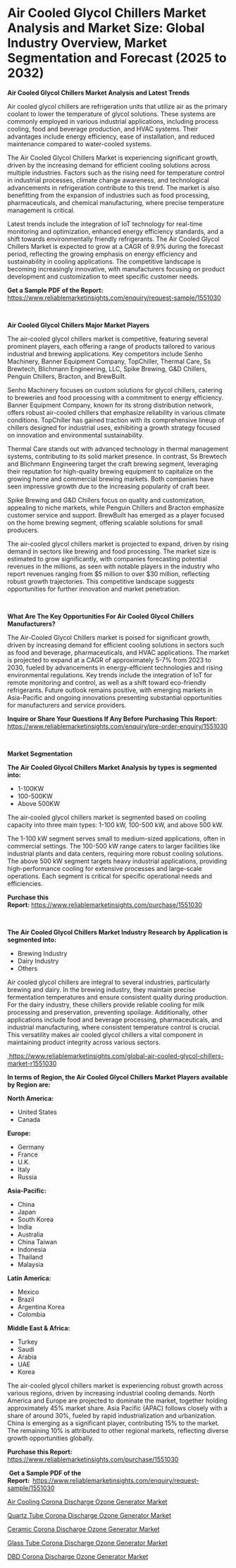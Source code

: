 <p><h1>Air Cooled Glycol Chillers Market Analysis and Market Size: Global Industry Overview, Market Segmentation and Forecast (2025 to 2032)</h1></p><p><strong>Air Cooled Glycol Chillers Market Analysis and Latest Trends</strong></p>
<p><p>Air cooled glycol chillers are refrigeration units that utilize air as the primary coolant to lower the temperature of glycol solutions. These systems are commonly employed in various industrial applications, including process cooling, food and beverage production, and HVAC systems. Their advantages include energy efficiency, ease of installation, and reduced maintenance compared to water-cooled systems.</p><p>The Air Cooled Glycol Chillers Market is experiencing significant growth, driven by the increasing demand for efficient cooling solutions across multiple industries. Factors such as the rising need for temperature control in industrial processes, climate change awareness, and technological advancements in refrigeration contribute to this trend. The market is also benefitting from the expansion of industries such as food processing, pharmaceuticals, and chemical manufacturing, where precise temperature management is critical.</p><p>Latest trends include the integration of IoT technology for real-time monitoring and optimization, enhanced energy efficiency standards, and a shift towards environmentally friendly refrigerants. The Air Cooled Glycol Chillers Market is expected to grow at a CAGR of 9.9% during the forecast period, reflecting the growing emphasis on energy efficiency and sustainability in cooling applications. The competitive landscape is becoming increasingly innovative, with manufacturers focusing on product development and customization to meet specific customer needs.</p></p>
<p><strong>Get a Sample PDF of the Report:&nbsp;</strong> <a href="https://www.reliablemarketinsights.com/enquiry/request-sample/1551030?utm_campaign=2197&utm_medium=2&utm_source=Github&utm_content=ia&utm_term=11042025&utm_id=air-cooled-glycol-chillers">https://www.reliablemarketinsights.com/enquiry/request-sample/1551030</a></p>
<p>&nbsp;</p>
<p><strong>Air Cooled Glycol Chillers Major Market Players</strong></p>
<p><p>The air-cooled glycol chillers market is competitive, featuring several prominent players, each offering a range of products tailored to various industrial and brewing applications. Key competitors include Senho Machinery, Banner Equipment Company, TopChiller, Thermal Care, Ss Brewtech, Blichmann Engineering, LLC, Spike Brewing, G&D Chillers, Penguin Chillers, Bracton, and BrewBuilt.</p><p>Senho Machinery focuses on custom solutions for glycol chillers, catering to breweries and food processing with a commitment to energy efficiency. Banner Equipment Company, known for its strong distribution network, offers robust air-cooled chillers that emphasize reliability in various climate conditions. TopChiller has gained traction with its comprehensive lineup of chillers designed for industrial uses, exhibiting a growth strategy focused on innovation and environmental sustainability.</p><p>Thermal Care stands out with advanced technology in thermal management systems, contributing to its solid market presence. In contrast, Ss Brewtech and Blichmann Engineering target the craft brewing segment, leveraging their reputation for high-quality brewing equipment to capitalize on the growing home and commercial brewing markets. Both companies have seen impressive growth due to the increasing popularity of craft beer.</p><p>Spike Brewing and G&D Chillers focus on quality and customization, appealing to niche markets, while Penguin Chillers and Bracton emphasize customer service and support. BrewBuilt has emerged as a player focused on the home brewing segment, offering scalable solutions for small producers.</p><p>The air-cooled glycol chillers market is projected to expand, driven by rising demand in sectors like brewing and food processing. The market size is estimated to grow significantly, with companies forecasting potential revenues in the millions, as seen with notable players in the industry who report revenues ranging from $5 million to over $30 million, reflecting robust growth trajectories. This competitive landscape suggests opportunities for further innovation and market penetration.</p></p>
<p>&nbsp;</p>
<p><strong>What Are The Key Opportunities For Air Cooled Glycol Chillers Manufacturers?</strong></p>
<p><p>The Air-Cooled Glycol Chillers market is poised for significant growth, driven by increasing demand for efficient cooling solutions in sectors such as food and beverage, pharmaceuticals, and HVAC applications. The market is projected to expand at a CAGR of approximately 5-7% from 2023 to 2030, fueled by advancements in energy-efficient technologies and rising environmental regulations. Key trends include the integration of IoT for remote monitoring and control, as well as a shift toward eco-friendly refrigerants. Future outlook remains positive, with emerging markets in Asia-Pacific and ongoing innovations presenting substantial opportunities for manufacturers and service providers.</p></p>
<p><strong>Inquire or Share Your Questions If Any Before Purchasing This Report:</strong> <a href="https://www.reliablemarketinsights.com/enquiry/pre-order-enquiry/1551030?utm_campaign=2197&utm_medium=2&utm_source=Github&utm_content=ia&utm_term=11042025&utm_id=air-cooled-glycol-chillers">https://www.reliablemarketinsights.com/enquiry/pre-order-enquiry/1551030</a></p>
<p>&nbsp;</p>
<p><strong>Market Segmentation</strong></p>
<p><strong>The Air Cooled Glycol Chillers Market Analysis by types is segmented into:</strong></p>
<p><ul><li>1-100KW</li><li>100-500KW</li><li>Above 500KW</li></ul></p>
<p><p>The air-cooled glycol chillers market is segmented based on cooling capacity into three main types: 1-100 kW, 100-500 kW, and above 500 kW. </p><p>The 1-100 kW segment serves small to medium-sized applications, often in commercial settings. The 100-500 kW range caters to larger facilities like industrial plants and data centers, requiring more robust cooling solutions. The above 500 kW segment targets heavy industrial applications, providing high-performance cooling for extensive processes and large-scale operations. Each segment is critical for specific operational needs and efficiencies.</p></p>
<p><strong>Purchase this Report:&nbsp;</strong><a href="https://www.reliablemarketinsights.com/purchase/1551030?utm_campaign=2197&utm_medium=2&utm_source=Github&utm_content=ia&utm_term=11042025&utm_id=air-cooled-glycol-chillers">https://www.reliablemarketinsights.com/purchase/1551030</a></p>
<p>&nbsp;</p>
<p><strong>The Air Cooled Glycol Chillers Market Industry Research by Application is segmented into:</strong></p>
<p><ul><li>Brewing Industry</li><li>Dairy Industry</li><li>Others</li></ul></p>
<p><p>Air cooled glycol chillers are integral to several industries, particularly brewing and dairy. In the brewing industry, they maintain precise fermentation temperatures and ensure consistent quality during production. For the dairy industry, these chillers provide reliable cooling for milk processing and preservation, preventing spoilage. Additionally, other applications include food and beverage processing, pharmaceuticals, and industrial manufacturing, where consistent temperature control is crucial. This versatility makes air cooled glycol chillers a vital component in maintaining product integrity across various sectors.</p></p>
<p><a href="https://www.reliablemarketinsights.com/global-air-cooled-glycol-chillers-market-r1551030?utm_campaign=2197&utm_medium=2&utm_source=Github&utm_content=ia&utm_term=11042025&utm_id=air-cooled-glycol-chillers">&nbsp;https://www.reliablemarketinsights.com/global-air-cooled-glycol-chillers-market-r1551030</a></p>
<p><strong>In terms of Region, the Air Cooled Glycol Chillers Market Players available by Region are:</strong></p>
<p>
    <p> <strong> North America: </strong>
        <ul>
            <li>United States</li>
            <li>Canada</li>
        </ul>
        </p> 
    <p> <strong> Europe: </strong>
        <ul>
            <li>Germany</li>
            <li>France</li>
            <li>U.K.</li>
            <li>Italy</li>
            <li>Russia</li>
        </ul>
        </p> 
    <p> <strong> Asia-Pacific: </strong>
        <ul>
            <li>China</li>
            <li>Japan</li>
            <li>South Korea</li>
            <li>India</li>
            <li>Australia</li>
            <li>China Taiwan</li>
            <li>Indonesia</li>
            <li>Thailand</li>
            <li>Malaysia</li>
        </ul>
        </p> 
    <p> <strong> Latin America: </strong>
        <ul>
            <li>Mexico</li>
            <li>Brazil</li>
            <li>Argentina Korea</li>
            <li>Colombia</li>
        </ul>
        </p> 
    <p> <strong> Middle East & Africa: </strong>
        <ul>
            <li>Turkey</li>
            <li>Saudi</li>
            <li>Arabia</li>
            <li>UAE</li>
            <li>Korea</li>
        </ul>
    </p>
    </p>
<p><p>The air-cooled glycol chillers market is experiencing robust growth across various regions, driven by increasing industrial cooling demands. North America and Europe are projected to dominate the market, together holding approximately 45% market share. Asia Pacific (APAC) follows closely with a share of around 30%, fueled by rapid industrialization and urbanization. China is emerging as a significant player, contributing 15% to the market. The remaining 10% is attributed to other regional markets, reflecting diverse growth opportunities globally.</p></p>
<p><strong>Purchase this Report: </strong><a href="https://www.reliablemarketinsights.com/purchase/1551030?utm_campaign=2197&utm_medium=2&utm_source=Github&utm_content=ia&utm_term=11042025&utm_id=air-cooled-glycol-chillers">https://www.reliablemarketinsights.com/purchase/1551030</a></p>
<p>&nbsp;<strong>Get a Sample PDF of the Report:&nbsp;&nbsp;</strong><a href="https://www.reliablemarketinsights.com/enquiry/request-sample/1551030?utm_campaign=2197&utm_medium=2&utm_source=Github&utm_content=ia&utm_term=11042025&utm_id=air-cooled-glycol-chillers">https://www.reliablemarketinsights.com/enquiry/request-sample/1551030</a></p>
<p><strong></strong></p>
<p><p><a href="https://github.com/rubiogruis0p/Market-Research-Report-List-1/blob/main/air-cooling-corona-discharge-ozone-generator-market.md?utm_campaign=2197&utm_medium=2&utm_source=Github&utm_content=ia&utm_term=11042025&utm_id=air-cooled-glycol-chillers">Air Cooling Corona Discharge Ozone Generator Market</a></p><p><a href="https://github.com/jemmysolin5k/Market-Research-Report-List-1/blob/main/quartz-tube-corona-discharge-ozone-generator-market.md?utm_campaign=2197&utm_medium=2&utm_source=Github&utm_content=ia&utm_term=11042025&utm_id=air-cooled-glycol-chillers">Quartz Tube Corona Discharge Ozone Generator Market</a></p><p><a href="https://github.com/sokurgleyde/Market-Research-Report-List-1/blob/main/ceramic-corona-discharge-ozone-generator-market.md?utm_campaign=2197&utm_medium=2&utm_source=Github&utm_content=ia&utm_term=11042025&utm_id=air-cooled-glycol-chillers">Ceramic Corona Discharge Ozone Generator Market</a></p><p><a href="https://github.com/chlihakwatsi/Market-Research-Report-List-1/blob/main/glass-tube-corona-discharge-ozone-generator-market.md?utm_campaign=2197&utm_medium=2&utm_source=Github&utm_content=ia&utm_term=11042025&utm_id=air-cooled-glycol-chillers">Glass Tube Corona Discharge Ozone Generator Market</a></p><p><a href="https://github.com/kocssequen/Market-Research-Report-List-1/blob/main/dbd-corona-discharge-ozone-generator-market.md?utm_campaign=2197&utm_medium=2&utm_source=Github&utm_content=ia&utm_term=11042025&utm_id=air-cooled-glycol-chillers">DBD Corona Discharge Ozone Generator Market</a></p></p>